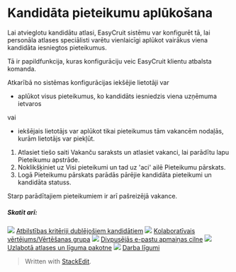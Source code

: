 # Kandidāta pieteikumu aplūkošana

Lai atvieglotu kandidātu atlasi, EasyCruit sistēmu var konfigurēt tā, lai personāla atlases speciālisti varētu vienlaicīgi aplūkot vairākus viena kandidāta iesniegtos pieteikumus.

Tā ir papildfunkcija, kuras konfigurāciju veic EasyCruit klientu atbalsta komanda.

Atkarībā no sistēmas konfigurācijas iekšējie lietotāji var

-   aplūkot visus pieteikumus, ko kandidāts iesniedzis viena uzņēmuma ietvaros

vai

-   iekšējais lietotājs var aplūkot tikai pieteikumus tām vakancēm nodaļās, kurām lietotājs var piekļūt.

1.  Atlasiet tiešo saiti  Vakanču saraksts  un atlasiet vakanci, lai parādītu lapu  Pieteikumu apstrāde.
2.  Noklikšķiniet uz  Visi pieteikumi  un tad uz 'aci' ailē  Pieteikumu pārskats.
3.  Logā  Pieteikumu pārskats  parādās pārējie kandidāta pieteikumi un kandidāta statuss.

Starp parādītajiem pieteikumiem ir arī pašreizējā vakance.

##### Skatīt arī:

![](../Resources/Images/icon-document-link.png)  [Atbilstības kritēriji dublējošiem kandidātiem](matching_criteria_for_dublicate_candidates.htm)
![](../Resources/Images/icon-document-link.png)  [Kolaboratīvais vērtējums/Vērtēšanas grupa](collaborative_rating_panel_review.htm)
![](../Resources/Images/icon-document-link.png)  [Divpusējās e-pastu apmaiņas cilne](two_way_email_tab.htm)
![](../Resources/Images/icon-document-link.png)  [Uzlabotā atlases un līguma pakotne](advanced_selection_and_contraction_pack.htm)
![](../Resources/Images/icon-document-link.png)  [Darba līgumi](employment_contacts.htm)


> Written with [StackEdit](https://stackedit.io/).
<!--stackedit_data:
eyJoaXN0b3J5IjpbMzY5Nzg1NTAyXX0=
-->